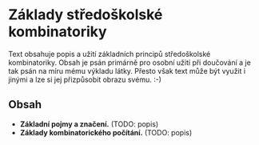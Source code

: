 # Základy středoškolské kombinatoriky

Text obsahuje popis a užití základních principů středoškolské kombinatoriky. Obsah je psán primárně pro osobní užití při doučování a je tak psán na míru mému výkladu látky. Přesto však text může být využit i jinými a lze si jej přizpůsobit obrazu svému. :-)

## Obsah
- **Základní pojmy a značení.** (TODO: popis)
- **Základy kombinatorického počítání.** (TODO: popis)